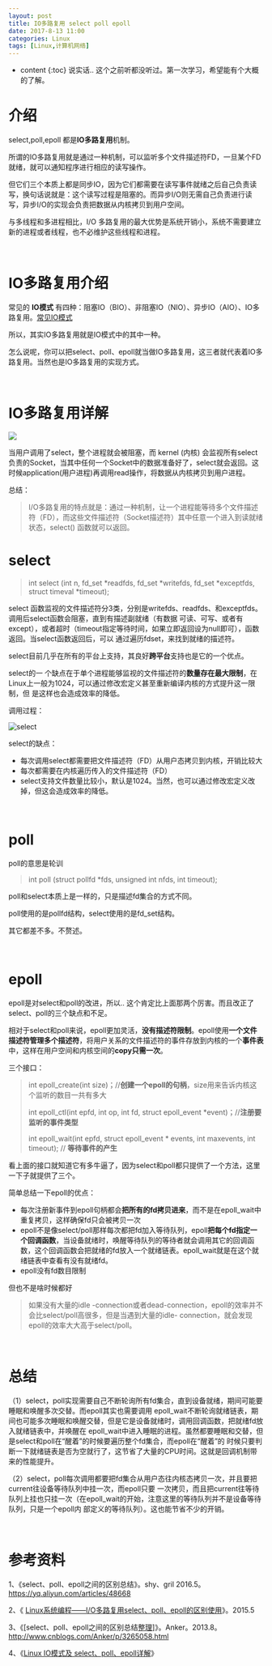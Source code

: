 ```yaml
---
layout: post
title: IO多路复用 select poll epoll
date: 2017-8-13 11:00
categories: Linux
tags: [Linux,计算机网络]
---
```


* content
{:toc} 
说实话.. 这个之前听都没听过。第一次学习，希望能有个大概的了解。

# 介绍

select,poll,epoll 都是**IO多路复用**机制。

所谓的IO多路复用就是通过一种机制，可以监听多个文件描述符FD，一旦某个FD就绪，就可以通知程序进行相应的读写操作。

但它们三个本质上都是同步IO，因为它们都需要在读写事件就绪之后自己负责读写，换句话说就是：这个读写过程是阻塞的。而异步I/O则无需自己负责进行读写，异步I/O的实现会负责把数据从内核拷贝到用户空间。

与多线程和多进程相比，I/O 多路复用的最大优势是系统开销小，系统不需要建立新的进程或者线程，也不必维护这些线程和进程。

<br/>

# IO多路复用介绍

常见的 **IO模式** 有四种：阻塞IO（BIO）、非阻塞IO（NIO）、异步IO（AIO）、IO多路复用。[常见IO模式](http://blog.tanpeng.net/2017/07/30/Java-BIO-NIO-AIO/#bio)

所以，其实IO多路复用就是IO模式中的其中一种。

怎么说呢，你可以把select、poll、epoll就当做IO多路复用，这三者就代表着IO多路复用。当然也是IO多路复用的实现方式。

<br/>

# IO多路复用详解

![](https://segmentfault.com/img/bVm1c5)

当用户调用了select，整个进程就会被阻塞，而 kernel (内核) 会监视所有select负责的Socket，当其中任何一个Socket中的数据准备好了，select就会返回。这时候application(用户进程)再调用read操作，将数据从内核拷贝到用户进程。

总结：

> I/O多路复用的特点就是：通过一种机制，让一个进程能等待多个文件描述符（FD），而这些文件描述符（Socket描述符）其中任意一个进入到读就绪状态，select() 函数就可以返回。



# select

> int select (int n, fd_set *readfds, fd_set *writefds, fd_set *exceptfds, struct timeval *timeout);

select 函数监视的文件描述符分3类，分别是writefds、readfds、和exceptfds。调用后select函数会阻塞，直到有描述副就绪（有数据 可读、可写、或者有except），或者超时（timeout指定等待时间，如果立即返回设为null即可），函数返回。当select函数返回后，可以 通过遍历fdset，来找到就绪的描述符。

select目前几乎在所有的平台上支持，其良好**跨平台**支持也是它的一个优点。

select的一 个缺点在于单个进程能够监视的文件描述符的**数量存在最大限制**，在Linux上一般为1024，可以通过修改宏定义甚至重新编译内核的方式提升这一限制，但 是这样也会造成效率的降低。

调用过程：

![select](http://images.cnitblog.com/blog/305504/201308/17201205-8ac47f1f1fcd4773bd4edd947c0bb1f4.png)

select的缺点：

- 每次调用select都需要把文件描述符（FD）从用户态拷贝到内核，开销比较大
- 每次都需要在内核遍历传入的文件描述符（FD）
- select支持文件数量比较小，默认是1024。当然，也可以通过修改宏定义改掉，但这会造成效率的降低。

<br/>

# poll

poll的意思是轮训

> int poll (struct pollfd *fds, unsigned int nfds, int timeout);

poll和select本质上是一样的，只是描述fd集合的方式不同。

poll使用的是pollfd结构，select使用的是fd_set结构。

其它都差不多。不赘述。

<br/>

# epoll

epoll是对select和poll的改进，所以.. 这个肯定比上面那两个厉害。而且改正了select、poll的三个缺点和不足。

相对于select和poll来说，epoll更加灵活，**没有描述符限制**。epoll使用**一个文件描述符管理多个描述符**，将用户关系的文件描述符的事件存放到内核的一个**事件表**中，这样在用户空间和内核空间的**copy只需一次**。

三个接口：

> int epoll_create(int size)；//**创建一个epoll的句柄**，size用来告诉内核这个监听的数目一共有多大
>
> int epoll_ctl(int epfd, int op, int fd, struct epoll_event *event)；//**注册要监听的事件类型**
>
> int epoll_wait(int epfd, struct epoll_event * events, int maxevents, int timeout); // **等待事件的产生**

看上面的接口就知道它有多牛逼了，因为select和poll都只提供了一个方法，这里一下子就提供了三个。

简单总结一下epoll的优点：

- 每次注册新事件到epoll句柄都会**把所有的fd拷贝进来**，而不是在epoll_wait中重复拷贝，这样确保fd只会被拷贝一次
- epoll不是像select/poll那样每次都把fd加入等待队列，epoll**把每个fd指定一个回调函数**，当设备就绪时，唤醒等待队列的等待者就会调用其它的回调函数，这个回调函数会把就绪的fd放入一个就绪链表。epoll_wait就是在这个就绪链表中查看有没有就绪fd。
- epoll没有fd数目限制

但也不是啥时候都好

> 如果没有大量的idle -connection或者dead-connection，epoll的效率并不会比select/poll高很多，但是当遇到大量的idle- connection，就会发现epoll的效率大大高于select/poll。

<br/>

# 总结

（1）select，poll实现需要自己不断轮询所有fd集合，直到设备就绪，期间可能要睡眠和唤醒多次交替。而epoll其实也需要调用 epoll_wait不断轮询就绪链表，期间也可能多次睡眠和唤醒交替，但是它是设备就绪时，调用回调函数，把就绪fd放入就绪链表中，并唤醒在 epoll_wait中进入睡眠的进程。虽然都要睡眠和交替，但是select和poll在“醒着”的时候要遍历整个fd集合，而epoll在“醒着”的 时候只要判断一下就绪链表是否为空就行了，这节省了大量的CPU时间。这就是回调机制带来的性能提升。

（2）select，poll每次调用都要把fd集合从用户态往内核态拷贝一次，并且要把current往设备等待队列中挂一次，而epoll只要 一次拷贝，而且把current往等待队列上挂也只挂一次（在epoll_wait的开始，注意这里的等待队列并不是设备等待队列，只是一个epoll内 部定义的等待队列）。这也能节省不少的开销。

<br/>

# 参考资料

1、《select、poll、epoll之间的区别总结》。shy、gril 2016.5。<https://yq.aliyun.com/articles/48668>

2、《 [Linux系统编程——I/O多路复用select、poll、epoll的区别使用](http://blog.csdn.net/tennysonsky/article/details/45745887)》。2015.5

3、《[select、poll、epoll之间的区别总结[整理\]](http://www.cnblogs.com/Anker/p/3265058.html)》。Anker。2013.8。<http://www.cnblogs.com/Anker/p/3265058.html>

4、《[Linux IO模式及 select、poll、epoll详解](https://segmentfault.com/a/1190000003063859)》